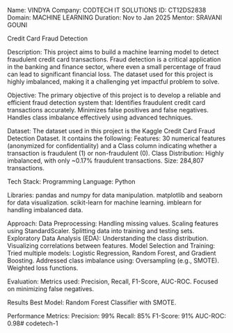 Name: VINDYA
Company: CODTECH IT SOLUTIONS
ID: CT12DS2838
Domain: MACHINE LEARNING
Duration: Nov to Jan 2025
Mentor: SRAVANI GOUNI

Credit Card Fraud Detection

Description:
This project aims to build a machine learning model to detect fraudulent credit card transactions. Fraud detection is a critical application in the banking and finance sector, where even a small percentage of fraud can lead to significant financial loss. The dataset used for this project is highly imbalanced, making it a challenging yet impactful problem to solve.

Objective:
The primary objective of this project is to develop a reliable and efficient fraud detection system that:
Identifies fraudulent credit card transactions accurately.
Minimizes false positives and false negatives.
Handles class imbalance effectively using advanced techniques.

Dataset:
The dataset used in this project is the Kaggle Credit Card Fraud Detection Dataset. It contains the following:
Features: 30 numerical features (anonymized for confidentiality) and a Class column indicating whether a transaction is fraudulent (1) or non-fraudulent (0).
Class Distribution: Highly imbalanced, with only ~0.17% fraudulent transactions.
Size: 284,807 transactions.

Tech Stack:
Programming Language: Python

Libraries:
pandas and numpy for data manipulation.
matplotlib and seaborn for data visualization.
scikit-learn for machine learning.
imblearn for handling imbalanced data.

Approach:
Data Preprocessing:
Handling missing values.
Scaling features using StandardScaler.
Splitting data into training and testing sets.
Exploratory Data Analysis (EDA):
Understanding the class distribution.
Visualizing correlations between features.
Model Selection and Training:
Tried multiple models: Logistic Regression, Random Forest, and Gradient Boosting.
Addressed class imbalance using:
Oversampling (e.g., SMOTE).
Weighted loss functions.

Evaluation:
Metrics used: Precision, Recall, F1-Score, AUC-ROC.
Focused on minimizing false negatives.

Results
Best Model: Random Forest Classifier with SMOTE.

Performance Metrics:
Precision: 99%
Recall: 85%
F1-Score: 91%
AUC-ROC: 0.98# codetech-1
